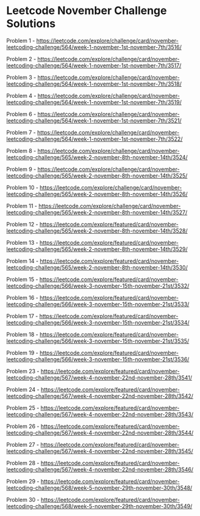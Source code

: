 <h1>Leetcode November Challenge Solutions</h1>

Problem 1 - https://leetcode.com/explore/challenge/card/november-leetcoding-challenge/564/week-1-november-1st-november-7th/3516/

Problem 2 - https://leetcode.com/explore/challenge/card/november-leetcoding-challenge/564/week-1-november-1st-november-7th/3517/

Problem 3 - https://leetcode.com/explore/challenge/card/november-leetcoding-challenge/564/week-1-november-1st-november-7th/3518/

Problem 4 - https://leetcode.com/explore/challenge/card/november-leetcoding-challenge/564/week-1-november-1st-november-7th/3519/

Problem 6 - https://leetcode.com/explore/challenge/card/november-leetcoding-challenge/564/week-1-november-1st-november-7th/3521/

Problem 7 - https://leetcode.com/explore/challenge/card/november-leetcoding-challenge/564/week-1-november-1st-november-7th/3522/

Problem 8 - https://leetcode.com/explore/challenge/card/november-leetcoding-challenge/565/week-2-november-8th-november-14th/3524/

Problem 9 - https://leetcode.com/explore/challenge/card/november-leetcoding-challenge/565/week-2-november-8th-november-14th/3525/

Problem 10 - https://leetcode.com/explore/challenge/card/november-leetcoding-challenge/565/week-2-november-8th-november-14th/3526/

Problem 11 - https://leetcode.com/explore/challenge/card/november-leetcoding-challenge/565/week-2-november-8th-november-14th/3527/

Problem 12 - https://leetcode.com/explore/featured/card/november-leetcoding-challenge/565/week-2-november-8th-november-14th/3528/

Problem 13 - https://leetcode.com/explore/featured/card/november-leetcoding-challenge/565/week-2-november-8th-november-14th/3529/

Problem 14 - https://leetcode.com/explore/featured/card/november-leetcoding-challenge/565/week-2-november-8th-november-14th/3530/

Problem 15 - https://leetcode.com/explore/featured/card/november-leetcoding-challenge/566/week-3-november-15th-november-21st/3532/

Problem 16 - https://leetcode.com/explore/featured/card/november-leetcoding-challenge/566/week-3-november-15th-november-21st/3533/

Problem 17 - https://leetcode.com/explore/featured/card/november-leetcoding-challenge/566/week-3-november-15th-november-21st/3534/

Problem 18 - https://leetcode.com/explore/featured/card/november-leetcoding-challenge/566/week-3-november-15th-november-21st/3535/

Problem 19 - https://leetcode.com/explore/featured/card/november-leetcoding-challenge/566/week-3-november-15th-november-21st/3536/

Problem 23 - https://leetcode.com/explore/featured/card/november-leetcoding-challenge/567/week-4-november-22nd-november-28th/3541/

Problem 24 - https://leetcode.com/explore/featured/card/november-leetcoding-challenge/567/week-4-november-22nd-november-28th/3542/

Problem 25 - https://leetcode.com/explore/featured/card/november-leetcoding-challenge/567/week-4-november-22nd-november-28th/3543/

Problem 26 - https://leetcode.com/explore/featured/card/november-leetcoding-challenge/567/week-4-november-22nd-november-28th/3544/

Problem 27 - https://leetcode.com/explore/featured/card/november-leetcoding-challenge/567/week-4-november-22nd-november-28th/3545/

Problem 28 - https://leetcode.com/explore/featured/card/november-leetcoding-challenge/567/week-4-november-22nd-november-28th/3546/

Problem 29 - https://leetcode.com/explore/featured/card/november-leetcoding-challenge/568/week-5-november-29th-november-30th/3548/

Problem 30 - https://leetcode.com/explore/featured/card/november-leetcoding-challenge/568/week-5-november-29th-november-30th/3549/
